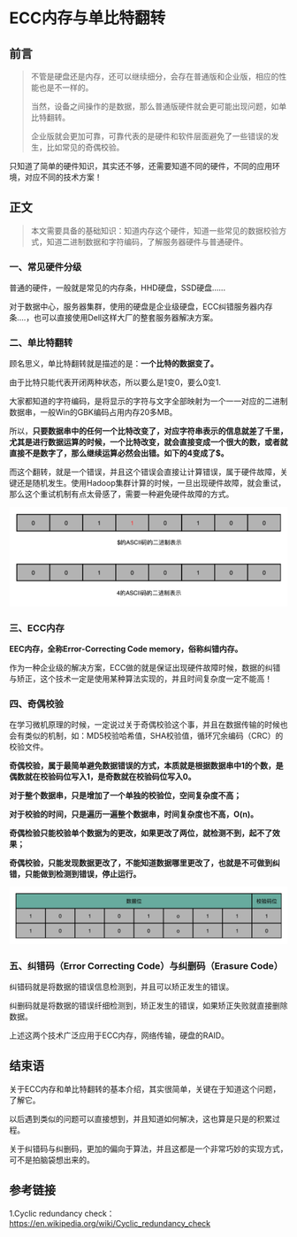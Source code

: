 





# ECC内存与单比特翻转

## 前言

> 不管是硬盘还是内存，还可以继续细分，会存在普通版和企业版，相应的性能也是不一样的。
>
> 当然，设备之间操作的是数据，那么普通版硬件就会更可能出现问题，如单比特翻转。
>
> 企业版就会更加可靠，可靠代表的是硬件和软件层面避免了一些错误的发生，比如常见的奇偶校验。

只知道了简单的硬件知识，其实还不够，还需要知道不同的硬件，不同的应用环境，对应不同的技术方案！





## 正文

>本文需要具备的基础知识：知道内存这个硬件，知道一些常见的数据校验方式，知道二进制数据和字符编码，了解服务器硬件与普通硬件。

### 一、常见硬件分级

普通的硬件，一般就是常见的内存条，HHD硬盘，SSD硬盘......

对于数据中心，服务器集群，使用的硬盘是企业级硬盘，ECC纠错服务器内存条....，也可以直接使用Dell这样大厂的整套服务器解决方案。





### 二、单比特翻转

顾名思义，单比特翻转就是描述的是：**一个比特的数据变了。**

由于比特只能代表开闭两种状态，所以要么是1变0，要么0变1.

大家都知道的字符编码，是将显示的字符与文字全部映射为一个一一对应的二进制数据串，一般Win的GBK编码占用内存20多MB。

所以，**只要数据串中的任何一个比特改变了，对应字符串表示的信息就差了千里，尤其是进行数据运算的时候，一个比特改变，就会直接变成一个很大的数，或者就直接不是数字了，那么继续运算必然会出错。如下的4变成了$。**

而这个翻转，就是一个错误，并且这个错误会直接让计算错误，属于硬件故障，关键还是随机发生。使用Hadoop集群计算的时候，一旦出现硬件故障，就会重试，那么这个重试机制有点太骨感了，需要一种避免硬件故障的方式。

![4变成dao](50-ECC内存与单比特反转.assets/4变成dao.jpg)





### 三、ECC内存

**EEC内存，全称Error-Correcting Code memory，俗称纠错内存。**

作为一种企业级的解决方案，ECC做的就是保证出现硬件故障时候，数据的纠错与矫正，这个技术一定是使用某种算法实现的，并且时间复杂度一定不能高！







### 四、奇偶校验

在学习微机原理的时候，一定说过关于奇偶校验这个事，并且在数据传输的时候也会有类似的机制，如：MD5校验哈希值，SHA校验值，循环冗余编码（CRC）的校验文件。

**奇偶校验，属于最简单避免数据错误的方式，本质就是根据数据串中1的个数，是偶数就在校验码位写入1，是奇数就在校验码位写入0。**

**对于整个数据串，只是增加了一个单独的校验位，空间复杂度不高；**

**对于校验的时间，只是遍历一遍整个数据串，时间复杂度也不高，O(n)。**

**奇偶检验只能校验单个数据为的更改，如果更改了两位，就检测不到，起不了效果；**

**奇偶校验，只能发现数据更改了，不能知道数据哪里更改了，也就是不可做到纠错，只能做到检测到错误，停止运行。**

![奇偶检验](50-ECC内存与单比特反转.assets/奇偶检验.jpg)





### 五、纠错码（Error Correcting Code）与纠删码（Erasure Code）

纠错码就是将数据的错误信息检测到，并且可以矫正发生的错误。

纠删码就是将数据的错误纤细检测到，矫正发生的错误，如果矫正失败就直接删除数据。

上述这两个技术广泛应用于ECC内存，网络传输，硬盘的RAID。





## 结束语

关于ECC内存和单比特翻转的基本介绍，其实很简单，关键在于知道这个问题，了解它。

以后遇到类似的问题可以直接想到，并且知道如何解决，这也算是只是的积累过程。

关于纠错码与纠删码，更加的偏向于算法，并且这都是一个非常巧妙的实现方式，可不是拍脑袋想出来的。







## 参考链接

1.Cyclic redundancy check：https://en.wikipedia.org/wiki/Cyclic_redundancy_check



